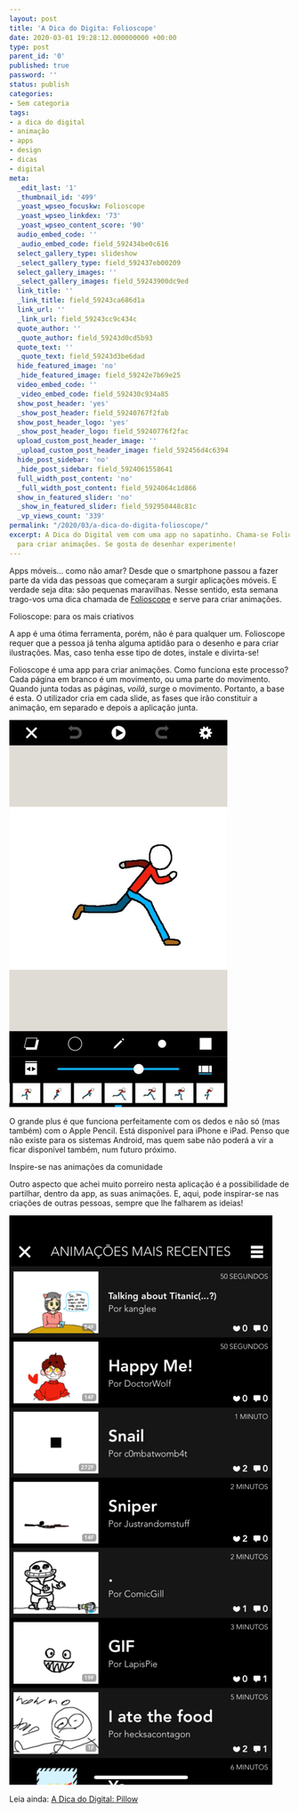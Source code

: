```yaml
---
layout: post
title: 'A Dica do Digita: Folioscope'
date: 2020-03-01 19:28:12.000000000 +00:00
type: post
parent_id: '0'
published: true
password: ''
status: publish
categories:
- Sem categoria
tags:
- a dica do digital
- animação
- apps
- design
- dicas
- digital
meta:
  _edit_last: '1'
  _thumbnail_id: '499'
  _yoast_wpseo_focuskw: Folioscope
  _yoast_wpseo_linkdex: '73'
  _yoast_wpseo_content_score: '90'
  audio_embed_code: ''
  _audio_embed_code: field_592434be0c616
  select_gallery_type: slideshow
  _select_gallery_type: field_592437eb00209
  select_gallery_images: ''
  _select_gallery_images: field_59243900dc9ed
  link_title: ''
  _link_title: field_59243ca686d1a
  link_url: ''
  _link_url: field_59243cc9c434c
  quote_author: ''
  _quote_author: field_59243d0cd5b93
  quote_text: ''
  _quote_text: field_59243d3be6dad
  hide_featured_image: 'no'
  _hide_featured_image: field_59242e7b69e25
  video_embed_code: ''
  _video_embed_code: field_592430c934a85
  show_post_header: 'yes'
  _show_post_header: field_59240767f2fab
  show_post_header_logo: 'yes'
  _show_post_header_logo: field_59240776f2fac
  upload_custom_post_header_image: ''
  _upload_custom_post_header_image: field_592456d4c6394
  hide_post_sidebar: 'no'
  _hide_post_sidebar: field_5924061558641
  full_width_post_content: 'no'
  _full_width_post_content: field_5924064c1d866
  show_in_featured_slider: 'no'
  _show_in_featured_slider: field_592950448c81c
  _vp_views_count: '339'
permalink: "/2020/03/a-dica-do-digita-folioscope/"
excerpt: A Dica do Digital vem com uma app no sapatinho. Chama-se Folioscope, e serve
  para criar animações. Se gosta de desenhar experimente!
---
```

Apps móveis... como não amar? Desde que o smartphone passou a fazer parte da vida das pessoas que começaram a surgir aplicações móveis. E verdade seja dita: são pequenas maravilhas. Nesse sentido, esta semana trago-vos uma dica chamada de [Folioscope](https://apps.apple.com/pt/app/folioscope/id1084331400) e serve para criar animações.

Folioscope: para os mais criativos

A app é uma ótima ferramenta, porém, não é para qualquer um. Folioscope requer que a pessoa já tenha alguma aptidão para o desenho e para criar ilustrações. Mas, caso tenha esse tipo de dotes, instale e divirta-se!

Folioscope é uma app para criar animações. Como funciona este processo? Cada página em branco é um movimento, ou uma parte do movimento. Quando junta todas as páginas, _voilá_, surge o movimento. Portanto, a base é esta. O utilizador cria em cada slide, as fases que irão constituir a animação, em separado e depois a aplicação junta.

![Folioscope app screen shot](/assets/images/2020/03/392x696bb.jpg)

O grande plus é que funciona perfeitamente com os dedos e não só (mas também) com o Apple Pencil. Está disponível para iPhone e iPad. Penso que não existe para os sistemas Android, mas quem sabe não poderá a vir a ficar disponível também, num futuro próximo.

Inspire-se nas animações da comunidade

Outro aspecto que achei muito porreiro nesta aplicação é a possibilidade de partilhar, dentro da app, as suas animações. E, aqui, pode inspirar-se nas criações de outras pessoas, sempre que lhe falharem as ideias!

![Folioscope: animações recentes](/assets/images/2020/03/IMG_8816-473x1024.png)

Leia ainda: [A Dica do Digital: Pillow](/2020/02/a-dica-do-digital-pillow/)


